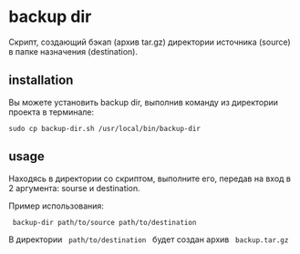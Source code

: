 # backup dir

Скрипт, создающий бэкап (архив tar.gz) директории источника (source) в папке назначения (destination).

## installation

Вы можете установить backup dir, выполнив команду из директории проекта в терминале:

<code>sudo cp backup-dir.sh /usr/local/bin/backup-dir </code>

## usage

Находясь в директории со скриптом, выполните его, передав на вход в 2 аргумента: sourse и destination.


Пример использования:

<code> backup-dir path/to/source path/to/destination </code>

В директории <code> path/to/destination </code> будет создан архив <code> backup.tar.gz </code>
